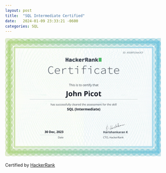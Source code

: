 ```yaml
---
layout: post
title:  "SQL Intermediate Certified"
date:   2024-01-09 23:33:21 -0600
categories: SQL
---
```


![SQL Intermediate Certificate](/assets/sql_intermediate_certificate.png)

Certified by [HackerRank](https://www.hackerrank.com/certificates/a508f53aa3cf)
